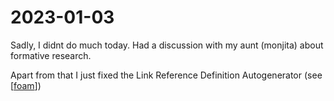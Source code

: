 # 2023-01-03

Sadly, I didnt do much today. Had a discussion with my aunt (monjita) about formative research.

Apart from that I just fixed the Link Reference Definition Autogenerator (see [[foam]])


[//begin]: # "Autogenerated link references for markdown compatibility"
[foam]: .././tutorials/foam "foam"
[//end]: # "Autogenerated link references"

